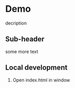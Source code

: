 # Demo

decription


## Sub-header 

some more text


## Local development

1. Open index.html in window
